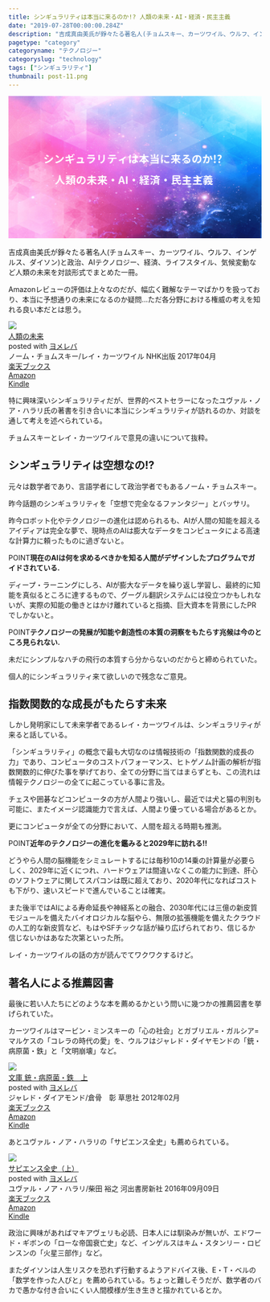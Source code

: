 ```yaml
---
title: シンギュラリティは本当に来るのか!? 人類の未来・AI・経済・民主主義
date: "2019-07-28T00:00:00.284Z"
description: "吉成真由美氏が錚々たる著名人(チョムスキー、カーツワイル、ウルフ、インゲルス、ダイソン)と政治、AIテクノロジー、経済、ライフスタイル、気候変動など人類の未来を対談形式でまとめた一冊。Amazonレビューの評価は上々なのだが、幅広く難解なテーマばかりを扱っており、本当に予想通りの未来になるのか疑問…ただ各分野における権威の考えを知れる良い本だとは思う。"
pagetype: "category"
categoryname: "テクノロジー"
categoryslug: "technology"
tags: ["シンギュラリティ"]
thumbnail: post-11.png
---
```


![](./post-11.png)

吉成真由美氏が錚々たる著名人(チョムスキー、カーツワイル、ウルフ、インゲルス、ダイソン)と政治、AIテクノロジー、経済、ライフスタイル、気候変動など人類の未来を対談形式でまとめた一冊。

Amazonレビューの評価は上々なのだが、幅広く難解なテーマばかりを扱っており、本当に予想通りの未来になるのか疑問…ただ各分野における権威の考えを知れる良い本だとは思う。

<div class="cstmreba"><div class="booklink-box"><div class="booklink-image"><a href="https://hb.afl.rakuten.co.jp/hgc/146fe51c.1fd043a3.146fe51d.605dc196/yomereba_main_201907281834162741?pc=http%3A%2F%2Fbooks.rakuten.co.jp%2Frb%2F14892028%2F%3Fscid%3Daf_ich_link_urltxt%26m%3Dhttp%3A%2F%2Fm.rakuten.co.jp%2Fev%2Fbook%2F" target="_blank" rel="noopener noreferrer"><img src="https://thumbnail.image.rakuten.co.jp/@0_mall/book/cabinet/5130/9784140885130.jpg?_ex=160x160" style="border: none;" /></a></div><div class="booklink-info"><div class="booklink-name"><a href="https://hb.afl.rakuten.co.jp/hgc/146fe51c.1fd043a3.146fe51d.605dc196/yomereba_main_201907281834162741?pc=http%3A%2F%2Fbooks.rakuten.co.jp%2Frb%2F14892028%2F%3Fscid%3Daf_ich_link_urltxt%26m%3Dhttp%3A%2F%2Fm.rakuten.co.jp%2Fev%2Fbook%2F" target="_blank" rel="noopener noreferrer">人類の未来</a><div class="booklink-powered-date">posted with <a href="https://yomereba.com" rel="nofollow noopener noreferrer" target="_blank">ヨメレバ</a></div></div><div class="booklink-detail">ノーム・チョムスキー/レイ・カーツワイル NHK出版 2017年04月    </div><div class="booklink-link2"><div class="shoplinkrakuten"><a href="https://hb.afl.rakuten.co.jp/hgc/146fe51c.1fd043a3.146fe51d.605dc196/yomereba_main_201907281834162741?pc=http%3A%2F%2Fbooks.rakuten.co.jp%2Frb%2F14892028%2F%3Fscid%3Daf_ich_link_urltxt%26m%3Dhttp%3A%2F%2Fm.rakuten.co.jp%2Fev%2Fbook%2F" target="_blank" rel="noopener noreferrer">楽天ブックス</a></div><div class="shoplinkamazon"><a href="https://www.amazon.co.jp/exec/obidos/asin/4140885130/kanon123-22/" target="_blank" rel="noopener noreferrer">Amazon</a></div><div class="shoplinkkindle"><a href="https://www.amazon.co.jp/gp/search?keywords=%E4%BA%BA%E9%A1%9E%E3%81%AE%E6%9C%AA%E6%9D%A5&__mk_ja_JP=%83J%83%5E%83J%83i&url=node%3D2275256051&tag=kanon123-22" target="_blank" rel="noopener noreferrer">Kindle</a></div>                              	  	  	  	  	</div></div><div class="booklink-footer"></div></div></div>

特に興味深いシンギュラリティだが、世界的ベストセラーになったユヴァル・ノア・ハラリ氏の著書を引き合いに本当にシンギュラリティが訪れるのか、対談を通して考えを述べられている。

チョムスキーとレイ・カーツワイルで意見の違いについて抜粋。

## シンギュラリティは空想なの!?

元々は数学者であり、言語学者にして政治学者でもあるノーム・チョムスキー。

昨今話題のシンギュラリティを「空想で完全なるファンタジー」とバッサリ。

昨今ロボット化やテクノロジーの進化は認められるも、AIが人間の知能を超えるアイディアは完全な夢で、現時点のAIは膨大なデータをコンピュータによる高速な計算力に頼ったものに過ぎないと。

<span class="mark">POINT</span>**現在のAIは何を求めるべきかを知る人間がデザインしたプログラムでガイドされている.**

ディープ・ラーニングにしろ、AIが膨大なデータを繰り返し学習し、最終的に知能を真似るところに達するもので、グーグル翻訳システムには役立つかもしれないが、実際の知能の働きとはかけ離れていると指摘、巨大資本を背景にしたPRでしかないと。

<span class="mark">POINT</span>**テクノロジーの発展が知能や創造性の本質の洞察をもたらす兆候は今のところ見られない.**

未だにシンプルなハチの飛行の本質すら分からないのだからと締められていた。

個人的にシンギュラリティ来て欲しいので残念なご意見。

## 指数関数的な成長がもたらす未来

しかし発明家にして未来学者であるレイ・カーツワイルは、シンギュラリティが来ると話している。

「シンギュラリティ」の概念で最も大切なのは情報技術の「指数関数的成長の力」であり、コンピュータのコストパフォーマンス、ヒトゲノム計画の解析が指数関数的に伸びた事を挙げており、全ての分野に当てはまらずとも、この流れは情報テクノロジーの全てに起こっている事に言及。

チェスや囲碁などコンピュータの方が人間より強いし、最近では犬と猫の判別も可能に、またイメージ認識能力で言えば、人間より優っている場合があるとか。

更にコンピュータが全ての分野において、人間を超える時期も推測。

<span class="mark">POINT</span>**近年のテクノロジーの進化を鑑みると2029年に訪れる!!**

どうやら人間の脳機能をシミュレートするには毎秒10の14乗の計算量が必要らしく、2029年に近くにつれ、ハードウェアは間違いなくこの能力に到達、肝心のソフトウェアに関してスパコンは既に超えており、2020年代になればコストも下がり、速いスピードで進んでいることは確実。

また後半ではAIによる寿命延長や神経系との融合、2030年代には三億の新皮質モジュールを備えたバイオロジカルな脳やら、無限の拡張機能を備えたクラウドの人工的な新皮質など、もはやSFチックな話が繰り広げられており、信じるか信じないかはあなた次第といった所。

レイ・カーツワイルの話の方が読んでてワクワクするけど。

## 著名人による推薦図書

最後に若い人たちにどのような本を薦めるかという問いに幾つかの推薦図書を挙げられていた。

カーツワイルはマービン・ミンスキーの「心の社会」とガブリエル・ガルシア=マルケスの「コレラの時代の愛」を、ウルフはジャレド・ダイヤモンドの「銃・病原菌・鉄」と「文明崩壊」など。

<div class="cstmreba"><div class="booklink-box"><div class="booklink-image"><a href="https://hb.afl.rakuten.co.jp/hgc/146fe51c.1fd043a3.146fe51d.605dc196/yomereba_main_201902202212061983?pc=http%3A%2F%2Fbooks.rakuten.co.jp%2Frb%2F11538935%2F%3Fscid%3Daf_ich_link_urltxt%26m%3Dhttp%3A%2F%2Fm.rakuten.co.jp%2Fev%2Fbook%2F" target="_blank" rel="noopener noreferrer"><img src="https://thumbnail.image.rakuten.co.jp/@0_mall/book/cabinet/8780/9784794218780.jpg?_ex=160x160" style="border: none;" /></a></div><div class="booklink-info"><div class="booklink-name"><a href="https://hb.afl.rakuten.co.jp/hgc/146fe51c.1fd043a3.146fe51d.605dc196/yomereba_main_201902202212061983?pc=http%3A%2F%2Fbooks.rakuten.co.jp%2Frb%2F11538935%2F%3Fscid%3Daf_ich_link_urltxt%26m%3Dhttp%3A%2F%2Fm.rakuten.co.jp%2Fev%2Fbook%2F" target="_blank" rel="noopener noreferrer">文庫 銃・病原菌・鉄　上</a><div class="booklink-powered-date">posted with <a href="https://yomereba.com" rel="nofollow noopener noreferrer" target="_blank">ヨメレバ</a></div></div><div class="booklink-detail">ジャレド・ダイアモンド/倉骨　彰 草思社 2012年02月    </div><div class="booklink-link2"><div class="shoplinkrakuten"><a href="https://hb.afl.rakuten.co.jp/hgc/146fe51c.1fd043a3.146fe51d.605dc196/yomereba_main_201902202212061983?pc=http%3A%2F%2Fbooks.rakuten.co.jp%2Frb%2F11538935%2F%3Fscid%3Daf_ich_link_urltxt%26m%3Dhttp%3A%2F%2Fm.rakuten.co.jp%2Fev%2Fbook%2F" target="_blank" rel="noopener noreferrer">楽天ブックス</a></div><div class="shoplinkamazon"><a href="https://www.amazon.co.jp/exec/obidos/asin/4794218788/kanon123-22/" target="_blank" rel="noopener noreferrer">Amazon</a></div><div class="shoplinkkindle"><a href="https://www.amazon.co.jp/gp/search?keywords=%95%B6%8C%C9%20%8Fe%81E%95a%8C%B4%8B%DB%81E%93S%81%40%8F%E3&__mk_ja_JP=%83J%83%5E%83J%83i&url=node%3D2275256051&tag=kanon123-22" target="_blank" rel="noopener noreferrer">Kindle</a></div>                              	  	  	  	  	</div></div><div class="booklink-footer"></div></div></div>

あとユヴァル・ノア・ハラリの「サピエンス全史」も薦められている。

<div class="cstmreba"><div class="booklink-box"><div class="booklink-image"><a href="https://hb.afl.rakuten.co.jp/hgc/146fe51c.1fd043a3.146fe51d.605dc196/yomereba_main_201907281847466531?pc=http%3A%2F%2Fbooks.rakuten.co.jp%2Frb%2F14385169%2F%3Fscid%3Daf_ich_link_urltxt%26m%3Dhttp%3A%2F%2Fm.rakuten.co.jp%2Fev%2Fbook%2F" target="_blank" rel="noopener noreferrer"><img src="https://thumbnail.image.rakuten.co.jp/@0_mall/book/cabinet/6712/9784309226712.jpg?_ex=160x160" style="border: none;" /></a></div><div class="booklink-info"><div class="booklink-name"><a href="https://hb.afl.rakuten.co.jp/hgc/146fe51c.1fd043a3.146fe51d.605dc196/yomereba_main_201907281847466531?pc=http%3A%2F%2Fbooks.rakuten.co.jp%2Frb%2F14385169%2F%3Fscid%3Daf_ich_link_urltxt%26m%3Dhttp%3A%2F%2Fm.rakuten.co.jp%2Fev%2Fbook%2F" target="_blank" rel="noopener noreferrer">サピエンス全史（上）</a><div class="booklink-powered-date">posted with <a href="https://yomereba.com" rel="nofollow noopener noreferrer" target="_blank">ヨメレバ</a></div></div><div class="booklink-detail">ユヴァル・ノア・ハラリ/柴田 裕之 河出書房新社 2016年09月09日    </div><div class="booklink-link2"><div class="shoplinkrakuten"><a href="https://hb.afl.rakuten.co.jp/hgc/146fe51c.1fd043a3.146fe51d.605dc196/yomereba_main_201907281847466531?pc=http%3A%2F%2Fbooks.rakuten.co.jp%2Frb%2F14385169%2F%3Fscid%3Daf_ich_link_urltxt%26m%3Dhttp%3A%2F%2Fm.rakuten.co.jp%2Fev%2Fbook%2F" target="_blank" rel="noopener noreferrer">楽天ブックス</a></div><div class="shoplinkamazon"><a href="https://www.amazon.co.jp/exec/obidos/asin/430922671X/kanon123-22/" target="_blank" rel="noopener noreferrer">Amazon</a></div><div class="shoplinkkindle"><a href="https://www.amazon.co.jp/gp/search?keywords=%E3%82%B5%E3%83%94%E3%82%A8%E3%83%B3%E3%82%B9%E5%85%A8%E5%8F%B2%EF%BC%88%E4%B8%8A%EF%BC%89&__mk_ja_JP=%83J%83%5E%83J%83i&url=node%3D2275256051&tag=kanon123-22" target="_blank" rel="noopener noreferrer">Kindle</a></div>                              	  	  	  	  	</div></div><div class="booklink-footer"></div></div></div>

政治に興味があればマキアヴェリも必読、日本人には馴染みが無いが、エドワード・ギボンの「ローな帝国衰亡史」など、インゲルスはキム・スタンリー・ロビンスンの「火星三部作」など。

またダイソンは人生リスクを恐れず行動するようアドバイス後、E・T・ベルの「数学を作った人びと」を薦められている。ちょっと難しそうだが、数学者のバカで愚かな付き合いにくい人間模様が生き生きと描かれているとか。